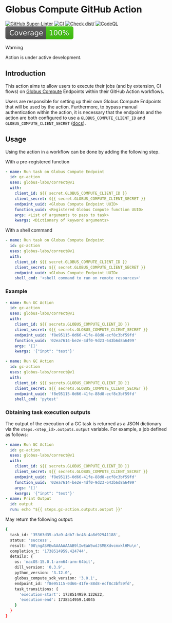 # Globus Compute GitHub Action

[![GitHub Super-Linter](https://github.com/ValHayot/globus-compute-github-action/actions/workflows/linter.yml/badge.svg)](https://github.com/ValHayot/globus-compute-github-action/actions/workflows/linter.yml)
[![CI](https://github.com/ValHayot/globus-compute-github-action/actions/workflows/ci.yml/badge.svg)](https://github.com/ValHayot/globus-compute-github-action/actions/workflows/ci.yml)
[![Check dist/](https://github.com/ValHayot/globus-compute-github-action/actions/workflows/check-dist.yml/badge.svg)](https://github.com/ValHayot/globus-compute-github-action/actions/workflows/check-dist.yml)
[![CodeQL](https://github.com/ValHayot/globus-compute-github-action/actions/workflows/codeql-analysis.yml/badge.svg)](https://github.com/ValHayot/globus-compute-github-action/actions/workflows/codeql-analysis.yml)
[![Coverage](./badges/coverage.svg)](./badges/coverage.svg)

> [!WARNING]
>
> Action is under active development.

## Introduction

This action aims to allow users to execute their jobs (and by extension, CI
flows) on
[Globus Compute](https://globus-compute.readthedocs.io/en/stable/sdk.html)
Endpoints within their GitHub Action workflows.

Users are responsible for setting up their own Globus Compute Endpoints that
will be used by the action. Furthermore, to bypass manual authentication within
the action, it is necessary that the endpoints and the action are both
configured to use a `GLOBUS_COMPUTE_CLIENT_ID` and
`GLOBUS_COMPUTE_CLIENT_SECRET`
([docs](https://globus-compute.readthedocs.io/en/stable/sdk.html#client-credentials-with-clients)).

## Usage

Using the action in a workflow can be done by adding the following step.

With a pre-registered function
```yaml
- name: Run task on Globus Compute Endpoint
  id: gc-action
  uses: globus-labs/correct@v1
  with:
    client_id: ${{ secret.GLOBUS_COMPUTE_CLIENT_ID }}
    client_secret: ${{ secret.GLOBUS_COMPUTE_CLIENT_SECRET }}
    endpoint_uuid: <Globus Compute Endpoint UUID>
    function_uuid: <Registered Globus Compute function UUID>
    args: <List of arguments to pass to task>
    kwargs: <Dictionary of keyword arguments>
```

With a shell command
```yaml
- name: Run task on Globus Compute Endpoint
  id: gc-action
  uses: globus-labs/correct@v1
  with:
    client_id: ${{ secret.GLOBUS_COMPUTE_CLIENT_ID }}
    client_secret: ${{ secret.GLOBUS_COMPUTE_CLIENT_SECRET }}
    endpoint_uuid: <Globus Compute Endpoint UUID>
    shell_cmd: '<shell command to run on remote resources>'
```

### Example

```yaml
- name: Run GC Action
  id: gc-action
  uses: globus-labs/correct@v1
  with:
    client_id: ${{ secrets.GLOBUS_COMPUTE_CLIENT_ID }}
    client_secret: ${{ secrets.GLOBUS_COMPUTE_CLIENT_SECRET }}
    endpoint_uuid: 'f8e95115-0d66-41fe-88d8-ecf8c3bf59fd'
    function_uuid: '02ea7614-be2e-4df0-9d23-643b6d8a6499'
    args: '[]'
    kwargs: '{"inpt": "test"}'
```

```yaml
- name: Run GC Action
  id: gc-action
  uses: globus-labs/correct@v1
  with:
    client_id: ${{ secrets.GLOBUS_COMPUTE_CLIENT_ID }}
    client_secret: ${{ secrets.GLOBUS_COMPUTE_CLIENT_SECRET }}
    endpoint_uuid: 'f8e95115-0d66-41fe-88d8-ecf8c3bf59fd'
    shell_cmd: 'pytest'
```



### Obtaining task execution outputs

The output of the execution of a GC task is returned as a JSON dictionary via
the `steps.<step_id>.outputs.output` variable. For example, a job defined as
follows:

```yaml
- name: Run GC Action
  id: gc-action
  uses: globus-labs/correct@v1
  with:
    client_id: ${{ secrets.GLOBUS_COMPUTE_CLIENT_ID }}
    client_secret: ${{ secrets.GLOBUS_COMPUTE_CLIENT_SECRET }}
    endpoint_uuid: 'f8e95115-0d66-41fe-88d8-ecf8c3bf59fd'
    function_uuid: '02ea7614-be2e-4df0-9d23-643b6d8a6499'
    args: '[]'
    kwargs: '{"inpt": "test"}'
- name: Print Output
  id: output
  run: echo "${{ steps.gc-action.outputs.output }}"
```

May return the following output:

```bash
{
  task_id: '35363d35-a3a9-4db7-bc46-4a8d92941188',
  status: 'success',
  result: '00\ngASVEwAAAAAAAAB9lIwEaW5wdJSMBXdvcmxklHMu\n',
  completion_t: '1738514959.424744',
  details: {
    os: 'macOS-15.0.1-arm64-arm-64bit',
    dill_version: '0.3.9',
    python_version: '3.12.0',
    globus_compute_sdk_version: '3.0.1',
    endpoint_id: 'f8e95115-0d66-41fe-88d8-ecf8c3bf59fd',
    task_transitions: {
      'execution-start': 1738514959.122622,
      'execution-end': 1738514959.14045
    }
  }
}
```
